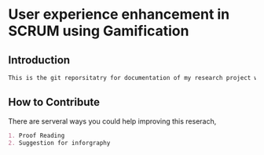 # User experience enhancement in SCRUM using Gamification

## Introduction
```markdown
This is the git reporsitatry for documentation of my research project which I'm currently working on

```
## How to Contribute

There are serveral ways you could help improving this reserach,
```markdown
1. Proof Reading
2. Suggestion for inforgraphy
```

